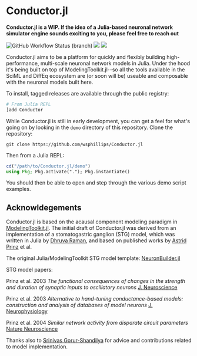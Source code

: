 # Conductor.jl

**Conductor.jl is a WIP. If the idea of a Julia-based neuronal network simulator engine sounds exciting to you, please feel free to reach out** 

![GitHub Workflow Status (branch)](https://img.shields.io/github/workflow/status/wsphillips/Conductor.jl/CI?label=tests&logo=julia)
[![](https://img.shields.io/badge/docs-stable-blue.svg)](https://wsphillips.github.io/Conductor.jl/stable)
[![](https://img.shields.io/badge/docs-dev-blue.svg)](https://wsphillips.github.io/Conductor.jl/dev)

Conductor.jl aims to be a platform for quickly and flexibly building high-performance,
multi-scale neuronal network models in Julia. Under the hood it's being built on top of
ModelingToolkit.jl--so all the tools available in the SciML and DiffEq ecosystem are (or
soon will be) useable and composable with the neuronal models built here.

To install, tagged releases are available through the public registry:

```julia
# From Julia REPL
]add Conductor
```

While Conductor.jl is still in early development, you can get a feel for what's going on by looking in
the `demo` directory of this repository. Clone the repository:

```
git clone https://github.com/wsphillips/Conductor.jl
```
Then from a Julia REPL:
```julia
cd("/path/to/Conductor.jl/demo")
using Pkg; Pkg.activate("."); Pkg.instantiate()
```

You should then be able to open and step through the various demo script examples.

## Acknowldegements

Conductor.jl is based on the acausal component modeling paradigm in
[ModelingToolkit.jl](https://github.com/SciML/ModelingToolkit.jl). The initial draft of
Conductor.jl was derived from an implementation of a stomatogastric ganglion (STG) model,
which was written in Julia by [Dhruva Raman](http://www-control.eng.cam.ac.uk/Main/DhruvaRaman), and based on published works by [Astrid Prinz](http://www.biology.emory.edu/research/Prinz/) et
al.

The original Julia/ModelingToolkit STG model template: [NeuronBuilder.jl](https://github.com/Dhruva2/NeuronBuilder)

STG model papers:

Prinz et al. 2003 *The functional consequences of changes in the strength and duration of synaptic inputs to
oscillatory neurons* [J. Neuroscience](https://www.jneurosci.org/content/23/3/943.full)

Prinz et al. 2003 *Alternative to hand-tuning conductance-based models: construction and
analysis of databases of model neurons* [J.
Neurophysiology](https://journals.physiology.org/doi/full/10.1152/jn.00641.2003)

Prinz et al. 2004 *Similar network activity from disparate circuit parameters* [Nature
Neuroscience](https://www.nature.com/articles/nn1352)

Thanks also to [Srinivas Gorur-Shandilya](https://srinivas.gs/) for advice and
contributions related to model implementation.
